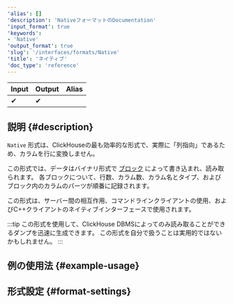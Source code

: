 ```yaml
---
'alias': []
'description': 'NativeフォーマットのDocumentation'
'input_format': true
'keywords':
- 'Native'
'output_format': true
'slug': '/interfaces/formats/Native'
'title': 'ネイティブ'
'doc_type': 'reference'
---
```


| Input | Output | Alias |
|-------|--------|-------|
| ✔     | ✔      |       |

## 説明 {#description}

`Native` 形式は、ClickHouseの最も効率的な形式で、実際に「列指向」であるため、カラムを行に変換しません。  

この形式では、データはバイナリ形式で [ブロック](/development/architecture#block) によって書き込まれ、読み取られます。 
各ブロックについて、行数、カラム数、カラム名とタイプ、およびブロック内のカラムのパーツが順番に記録されます。

この形式は、サーバー間の相互作用、コマンドラインクライアントの使用、およびC++クライアントのネイティブインターフェースで使用されます。

:::tip
この形式を使用して、ClickHouse DBMSによってのみ読み取ることができるダンプを迅速に生成できます。 
この形式を自分で扱うことは実用的ではないかもしれません。
:::

## 例の使用法 {#example-usage}

## 形式設定 {#format-settings}
